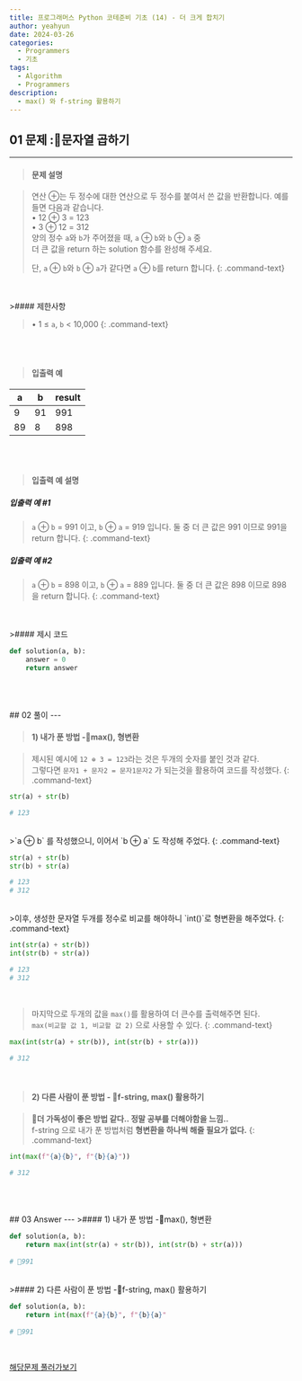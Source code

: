 ```yaml
---
title: 프로그래머스 Python 코테준비 기초 (14) - 더 크게 합치기
author: yeahyun
date: 2024-03-26
categories:
  - Programmers
  - 기초
tags:
  - Algorithm
  - Programmers
description:
  - max() 와 f-string 활용하기
---
```

## 01 문제 :문자열 곱하기

---
>#### 문제 설명

>연산 ⊕는 두 정수에 대한 연산으로 두 정수를 붙여서 쓴 값을 반환합니다. 예를 들면 다음과 같습니다.  
>• 12 ⊕ 3 = 123  
>• 3 ⊕ 12 = 312  
>양의 정수 `a`와 `b`가 주어졌을 때, `a` ⊕ `b`와 `b` ⊕ `a` 중  
>더 큰 값을 return 하는 solution 함수를 완성해 주세요.  
>  
>단, `a` ⊕ `b`와 `b` ⊕ `a`가 같다면 `a` ⊕ `b`를 return 합니다.
{: .command-text}

<BR>
<BR>
>#### 제한사항

>• 1 ≤ `a`, `b` < 10,000
{: .command-text}
<BR>
<BR>

>#### 입출력 예

|a|b|result|
|---|---|---|
|9|91|991|
|89|8|898|

<BR>
<BR>

>#### 입출력 예 설명

##### 입출력 예 #1
>`a` ⊕ `b` = 991 이고, `b` ⊕ `a` = 919 입니다. 둘 중 더 큰 값은 991 이므로 991을 return 합니다.
{: .command-text}

##### 입출력 예 #2
>`a` ⊕ `b` = 898 이고, `b` ⊕ `a` = 889 입니다. 둘 중 더 큰 값은 898 이므로 898을 return 합니다.
{: .command-text}

<BR>

<br>
>#### 제시 코드

```python
def solution(a, b):
	answer = 0
	return answer
```

<br>
<br>
<BR>
## 02 풀이 
---

>#### 1) 내가 푼 방법 -max(), 형변환

>제시된 예시에 `12 ⊕ 3 = 123`라는 것은 두개의 숫자를 붙인 것과 같다.  
>그렇다면 `문자1 + 문자2 = 문자1문자2` 가 되는것을 활용하여 코드를 작성했다.
{: .command-text}

```python
str(a) + str(b)

# 123
```

<br>
>`a ⊕ b` 를 작성했으니, 이어서 `b ⊕ a` 도 작성해 주었다.
{: .command-text}

```python
str(a) + str(b)
str(b) + str(a)

# 123
# 312
```

<br>
>이후, 생성한 문자열 두개를 정수로 비교를 해야하니 `int()`로 형변환을 해주었다.
{: .command-text}

```python
int(str(a) + str(b))
int(str(b) + str(a))

# 123
# 312
```
<br>

>마지막으로 두개의 값을 `max()`를 활용하여 더 큰수를 출력해주면 된다.  
>`max(비교할 값 1, 비교할 값 2)` 으로 사용할 수 있다.
{: .command-text}

```python
max(int(str(a) + str(b)), int(str(b) + str(a)))

# 312
```
<br>

>#### 2) 다른 사람이 푼 방법 - f-string, max() 활용하기

>**더 가독성이 좋은 방법 같다.. 정말 공부를 더해야함을 느낌..**  
>f-string 으로 내가 푼 방법처럼 **형변환을 하나씩 해줄 필요가 없다.**
{: .command-text}

```python
int(max(f"{a}{b}", f"{b}{a}"))

# 312
```
<br>

<br>
<br>
## 03 Answer
---
>#### 1) 내가 푼 방법 -max(), 형변환

```python
def solution(a, b):
    return max(int(str(a) + str(b)), int(str(b) + str(a)))
    
# 991
```

<br>
>#### 2) 다른 사람이 푼 방법 -f-string, max() 활용하기

```python
def solution(a, b):
    return int(max(f"{a}{b}", f"{b}{a}"
    
# 991
```
<br>


[해당문제 풀러가보기](https://school.programmers.co.kr/learn/courses/30/lessons/181939)